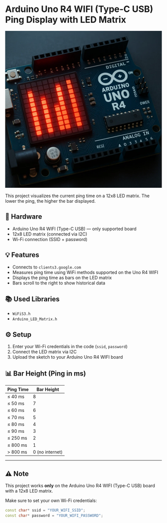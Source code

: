# Arduino Uno R4 WIFI (Type-C USB) Ping Display with LED Matrix

![Arduino Uno R4 WIFI Ping Display](images/logo.jpg)

This project visualizes the current ping time on a 12x8 LED matrix. The lower the ping, the higher the bar displayed.

## 🔧 Hardware

- Arduino Uno R4 WIFI (Type-C USB) — only supported board  
- 12x8 LED matrix (connected via I2C)  
- Wi-Fi connection (SSID + password)  

## 💡 Features

- Connects to `clients3.google.com`  
- Measures ping time using WiFi methods supported on the Uno R4 WIFI  
- Displays the ping time as bars on the LED matrix  
- Bars scroll to the right to show historical data  

## 📚 Used Libraries

- `WiFiS3.h`  
- `Arduino_LED_Matrix.h`  

## ⚙️ Setup

1. Enter your Wi-Fi credentials in the code (`ssid`, `password`)  
2. Connect the LED matrix via I2C  
3. Upload the sketch to your Arduino Uno R4 WIFI board  

## 📊 Bar Height (Ping in ms)

| Ping Time | Bar Height |
|-----------|------------|
| ≤ 40 ms   | 8          |
| ≤ 50 ms   | 7          |
| ≤ 60 ms   | 6          |
| ≤ 70 ms   | 5          |
| ≤ 80 ms   | 4          |
| ≤ 90 ms   | 3          |
| ≤ 250 ms  | 2          |
| ≤ 800 ms  | 1          |
| > 800 ms  | 0 (no internet) |

---

## ⚠️ Note

This project works **only** on the Arduino Uno R4 WIFI (Type-C USB) board with a 12x8 LED matrix.

Make sure to set your own Wi-Fi credentials:

```cpp
const char* ssid = "YOUR_WIFI_SSID";
const char* password = "YOUR_WIFI_PASSWORD";
